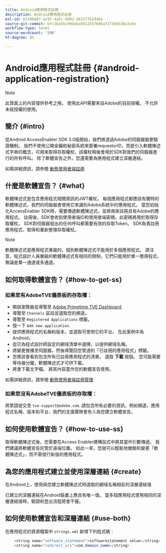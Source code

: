 ```yaml
---
title: Android應用程式註冊
description: Android應用程式註冊
exl-id: 6238bd87-ac97-4a5c-9d92-3631f7b2d46a
source-git-commit: bfc3ba55c99daba561255760baf273b6538a3c6e
workflow-type: tm+mt
source-wordcount: '598'
ht-degree: 0%

---
```


# Android應用程式註冊 {#android-application-registration}

>[!NOTE]
>
>此頁面上的內容僅供參考之用。 使用此API需要來自Adobe的目前授權。 不允許未經授權的使用。

## 簡介 {#intro}

從Android AccessEnabler SDK 3.0版開始，我們將透過Adobe的伺服器變更驗證機制。 我們不使用公開金鑰和秘密系統來簽署requestorID，而是引入軟體陳述式字串的概念，可用來取得存取權杖，該權杖稍後會用於SDK對我們的伺服器進行的所有呼叫。 除了軟體宣告之外，您還需要為應用程式建立深層連結。

如需詳細資訊，請參閱 [動態使用者端註冊](/help/authentication/dynamic-client-registration.md)

## 什麼是軟體宣告？ {#what}

軟體陳述式是包含應用程式相關資訊的JWT權杖。 每個應用程式都應該有獨特的軟體陳述式，我們的伺服器會使用它來識別Adobe系統中的應用程式。 當您初始化AccessEnabler SDK時，需要傳遞軟體陳述式，並將用來註冊具有Adobe的應用程式。 註冊後，SDK會收到使用者端ID和使用者端密碼，此密碼將用於取得存取權杖。 SDK對伺服器發出的任何呼叫都需要有效的存取Token。 SDK負責註冊應用程式、取得和重新整理存取權杖。

>[!NOTE]
>
>軟體陳述式是應用程式專屬的，個別軟體陳述式不能用於多個應用程式。 請注意，程式設計人員層級的軟體陳述式有相同的限制，它們只能用於單一應用程式，無論是單一通道或多通道。

## 如何取得軟體宣告？ {#how-to-get-ss}

### 如果您有AdobeTVE儀表板的存取權：

* 開啟瀏覽器並導覽至 [Adobe Primetime TVE Dashboard](https://console.auth.adobe.com).
* 導覽至 `Channels` 區段並選取您的頻道。
* 導覽至 `Registered Applications` 標籤。
* 按一下 `Add new application`.
* 提供應用程式的名稱和版本，並選取可使用它的平台。 在此案例中為Android。
* 從已為程式設計師設定的網域清單中選擇，以提供網域名稱。
* 將變更推播至伺服器，然後導覽回您管道的「已註冊的應用程式」標籤。
* 您應該會看到包含所有已註冊應用程式的清單。 選取 **下載** 按鈕。 您可能需要等待幾分鐘，軟體陳述式才可供下載。
* 將會下載文字檔。 將其內容當作您的軟體宣告使用。

如需詳細資訊，請參閱 [動態使用者端註冊管理](/help/authentication/dynamic-client-registration-management.md)

### 如果您沒有AdobeTVE儀表板的存取權：

將票證提交至 `tve-support@adobe.com`. 請包含所有必要的資訊，例如頻道、應用程式名稱、版本和平台，我們的支援團隊會有人為您建立軟體宣告。

## 如何使用軟體宣告？ {#how-to-use-ss}

取得軟體陳述式後，您需要在Access Enabler建構函式中將其當作引數傳遞。 我們建議將軟體宣告託管於遠端位置。 如此一來，您就可以輕鬆地撤銷和變更「軟體陳述式」，而不需發行新版的應用程式。

## 為您的應用程式建立並使用深層連結 {#create}

在Android上，使用與您建立軟體陳述式時選取的網域名稱相反的深層連結值

已建立的深層連結在Android裝置上應具有唯一值。 當多個應用程式使用相同的深層連結值時，驗證和登出流程將會干擾。

## 如何使用軟體宣告和深層連結 {#use-both}

在應用程式的資源檔案中 `strings.xml` 新增下列程式碼：

```JAVA
    <string name="software_statement">softwarestatement value</string>
    <string name="redirect_uri">com.domain_name</string>
```
